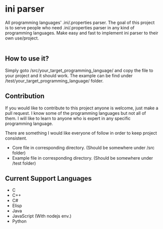 # ini parser #

All programming languages' .ini/.properties parser. The goal of this 
project is to serve people who need .ini/.properties parser in any kind of 
programming languages. Make easy and fast to implement ini parser to their 
own use/project. 
<br/><br/>

## How to use it? ##
Simply goto /src/your_target_programming_language/ and copy the file to
your project and it should work. The example can be find under 
/test/your_target_programming_language/ folder.

## Contribution ##
If you would like to contribute to this project anyone is welcome, just make 
a pull request. I know some of the programming languages but not all of 
them. I will like to learn to anyone who is expert in any specific 
programming language. 

There are something I would like everyone of follow in order to keep 
project consistent. 

* Core file in corresponding directory. (Should be somewhere under /src folder)
* Example file in corresponding directory. (Should be somewhere under /test folder)

## Current Support Languages ##

* C
* C++
* C#
* Elisp
* Java
* JavaScript (With nodejs env.)
* Python
